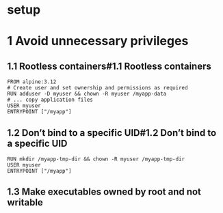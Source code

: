 # setup

#  1 Avoid unnecessary privileges

## 1.1 Rootless containers#1.1 Rootless containers

```
FROM alpine:3.12
# Create user and set ownership and permissions as required
RUN adduser -D myuser && chown -R myuser /myapp-data
# ... copy application files
USER myuser
ENTRYPOINT ["/myapp"]
```

## 1.2 Don’t bind to a specific UID#1.2 Don’t bind to a specific UID

```
RUN mkdir /myapp-tmp-dir && chown -R myuser /myapp-tmp-dir
USER myuser
ENTRYPOINT ["/myapp"]
```

## 1.3 Make executables owned by root and not writable
